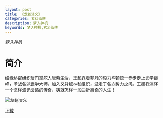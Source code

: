 ```yaml
---
layout: post
title: 《龙蛇演义》
categories: 玄幻仙侠
description: 梦入神机
keywords: 梦入神机,玄幻仙侠
---
```

*梦入神机*

# 简介

结缘秘密组织唐门掌舵人唐紫尘后，王超靠着非凡的毅力与顿悟一步步走上武学巅峰，拳战各派武学大师，加入又背叛神秘组织，游走于各方势力之间。王超将演绎一个怎样波诡云谲的传奇，铸就怎样一段曲折离奇的人生！

![龙蛇演义](https://cdn.jsdelivr.net/gh/YYbooks0/yybooks0img@master/bookscover2/龙蛇演义.58g6ozr9a0w0.jpg)

[下载](https://link.jscdn.cn/1drv/aHR0cHM6Ly8xZHJ2Lm1zL3QvcyFBaGU2R2dNWmVFb2poWHRkTHNQM01XNURNTFVuP2U9U3FoeHBZ.txt)
